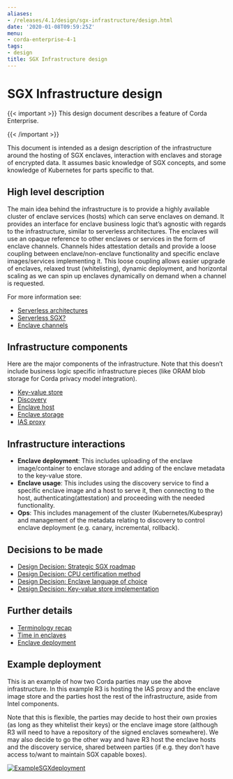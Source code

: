 ```yaml
---
aliases:
- /releases/4.1/design/sgx-infrastructure/design.html
date: '2020-01-08T09:59:25Z'
menu:
- corda-enterprise-4-1
tags:
- design
title: SGX Infrastructure design
---
```



# SGX Infrastructure design


{{< important >}}
This design document describes a feature of Corda Enterprise.


{{< /important >}}

This document is intended as a design description of the infrastructure around the hosting of SGX enclaves, interaction
with enclaves and storage of encrypted data. It assumes basic knowledge of SGX concepts, and some knowledge of
Kubernetes for parts specific to that.


## High level description

The main idea behind the infrastructure is to provide a highly available cluster of enclave services (hosts) which can
serve enclaves on demand. It provides an interface for enclave business logic that’s agnostic with regards to the
infrastructure, similar to serverless architectures. The enclaves will use an opaque reference
to other enclaves or services in the form of enclave channels. Channels hides attestation details
and provide a loose coupling between enclave/non-enclave functionality and specific enclave images/services implementing
it. This loose coupling allows easier upgrade of enclaves, relaxed trust (whitelisting), dynamic deployment, and
horizontal scaling as we can spin up enclaves dynamically on demand when a channel is requested.

For more information see:



* [Serverless architectures](details/serverless.md)
* [Serverless SGX?](details/serverless.md#serverless-sgx)
* [Enclave channels](details/channels.md)




## Infrastructure components

Here are the major components of the infrastructure. Note that this doesn’t include business logic specific
infrastructure pieces (like ORAM blob storage for Corda privacy model integration).



* [Key-value store](details/kv-store.md)
* [Discovery](details/discovery.md)
* [Enclave host](details/host.md)
* [Enclave storage](details/enclave-storage.md)
* [IAS proxy](details/ias-proxy.md)




## Infrastructure interactions


* **Enclave deployment**:
This includes uploading of the enclave image/container to enclave storage and adding of the enclave metadata to the
key-value store.
* **Enclave usage**:
This includes using the discovery service to find a specific enclave image and a host to serve it, then connecting to
the host, authenticating(attestation) and proceeding with the needed functionality.
* **Ops**:
This includes management of the cluster (Kubernetes/Kubespray) and management of the metadata relating to discovery to
control enclave deployment (e.g. canary, incremental, rollback).


## Decisions to be made



* [Design Decision: Strategic SGX roadmap](decisions/roadmap.md)
* [Design Decision: CPU certification method](decisions/certification.md)
* [Design Decision: Enclave language of choice](decisions/enclave-language.md)
* [Design Decision: Key-value store implementation](decisions/kv-store.md)




## Further details



* [Terminology recap](details/attestation.md)
* [Time in enclaves](details/time.md)
* [Enclave deployment](details/enclave-deployment.md)




## Example deployment

This is an example of how two Corda parties may use the above infrastructure. In this example R3 is hosting the IAS
proxy and the enclave image store and the parties host the rest of the infrastructure, aside from Intel components.

Note that this is flexible, the parties may decide to host their own proxies (as long as they whitelist their keys) or
the enclave image store (although R3 will need to have a repository of the signed enclaves somewhere).
We may also decide to go the other way and have R3 host the enclave hosts and the discovery service, shared between
parties (if e.g. they don’t have access to/want to maintain SGX capable boxes).

[![ExampleSGXdeployment](design/sgx-infrastructure/ExampleSGXdeployment.png "ExampleSGXdeployment")](ExampleSGXdeployment.png)
